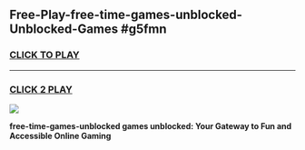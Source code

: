 
## Free-Play-free-time-games-unblocked-Unblocked-Games #g5fmn
<h3>
<a href="https://news.freeplayer.one?title=free-time-games-unblocked&ref=8M">CLICK TO PLAY</a></h3>
<hr>

<h3>
<a href="https://news.freeplayer.one?title=free-time-games-unblocked&ref=8M">CLICK 2 PLAY</a>
  
</h3>

<a href="https://news.freeplayer.one?title=free-time-games-unblocked&ref=8M"><img src="https://clearcache.store/games.png"></a>


**free-time-games-unblocked games unblocked: Your Gateway to Fun and Accessible Online Gaming**
